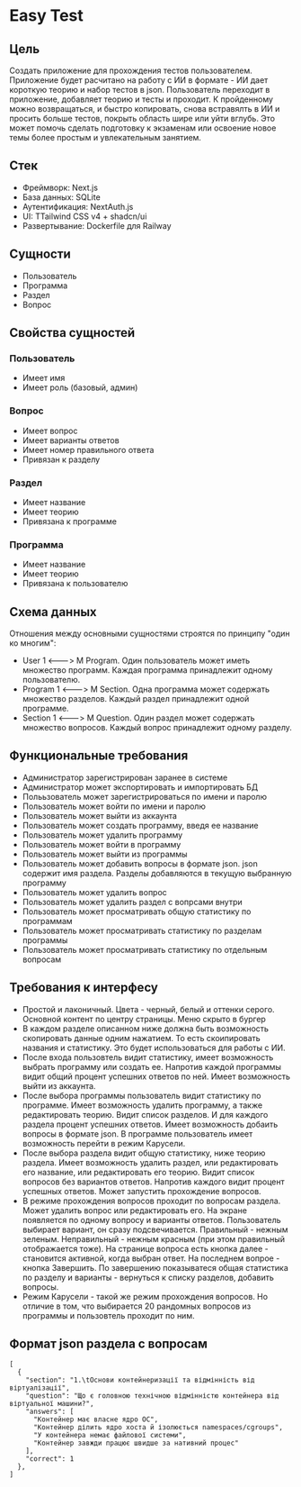 # Easy Test

## Цель
Создать приложение для прохождения тестов пользователем. Приложение будет расчитано на работу с ИИ в формате - ИИ дает короткую теорию и набор тестов в json. Пользователь переходит в приложение, добавляет теорию и тесты и проходит. К пройденному можно возвращаться, и быстро копировать, снова встравялть в ИИ и просить больше тестов, покрыть область шире или уйти вглубь. Это может помочь сделать подготовку к экзаменам или освоение новое темы более простым и увлекательным занятием.

## Стек
- Фреймворк: Next.js
- База данных: SQLite
- Аутентификация: NextAuth.js
- UI: TTailwind CSS v4 + shadcn/ui
- Развертывание: Dockerfile для Railway


## Сущности
- Пользователь
- Программа
- Раздел
- Вопрос

## Свойства сущностей

### Пользователь
- Имеет имя
- Имеет роль (базовый, админ)

### Вопрос
- Имеет вопрос
- Имеет варианты ответов
- Имеет номер правильного ответа
- Привязан к разделу

### Раздел
- Имеет название
- Имеет теорию
- Привязана к программе

### Программа
- Имеет название
- Имеет теорию
- Привязана к пользователю

## Схема данных
Отношения между основными сущностями строятся по принципу "один ко многим":
- User 1 <---> M Program. Один пользователь может иметь множество программ. Каждая программа принадлежит одному пользователю.
- Program 1 <---> M Section. Одна программа может содержать множество разделов. Каждый раздел принадлежит одной программе.
- Section 1 <---> M Question. Один раздел может содержать множество вопросов. Каждый вопрос принадлежит одному разделу.

## Функциональные требования
- Администратор зарегистрирован заранее в системе
- Администратор может экспортировать и импортировать БД
- Полььзователь может зарегистрироваться по имени и паролю
- Пользователь может войти по имени и паролю
- Пользователь может выйти из аккаунта
- Пользователь может создать программу, введя ее название
- Пользователь может удалить программу
- Пользователь может войти в программу
- Пользователь может выйти из программы
- Пользователь может добавить вопросы в формате json. json содержит имя раздела. Разделы добавляются в текущую выбранную программу
- Пользователь может удалить вопрос
- Пользователь может удалить раздел с вопрсами внутри
- Пользователь может просматривать общую статистику по программам
- Пользователь может просматривать статистику по разделам программы
- Пользователь может просматривать статистику по отдельным вопросам

## Требования к интерфесу
- Простой и лаконичный. Цвета - черный, белый и оттенки серого. Основной контент по центру страницы. Меню скрыто в бургер
- В каждом разделе описанном ниже должна быть возможность скопировать данные одним нажатием. То есть скоипировать названия и статистику. Это будет использоваться для работы с ИИ.
- После входа пользовтель видит статистику, имеет возможность выбрать программу или создать ее. Напротив каждой программы видит общий процент успешних ответов по ней. Имеет возможность выйти из аккаунта.
- После выбора программы пользователь видит статистику по программе. Имеет возможность удалить программу, а также редактировать теорию. Видит список разделов. И для каждого раздела процент успешних ответов. Имеет возможность добаить вопросы в формате json. В программе пользователь имеет возможность перейти в режим Карусели.
- После выбора раздела видит общую статистику, ниже теорию раздела. Имеет возможность удалить раздел, или редактировать его название, или редактировать его теорию. Видит список вопросов без вариантов ответов. Напротив каждого видит процент успешных ответов. Может запустить прохождение вопросов.
- В режиме прохождения вопросов проходит по вопросам раздела. Может удалить вопрос или редактировать его. На экране появляется по одному вопросу и варианты ответов. Пользователь выбирает вариант, он сразу подсвечивается. Правильный - нежным зеленым. Неправильный - нежным красным (при этом правильный отображается тоже). На странице вопроса есть кнопка далее - становится активной, когда выбран ответ. На последнем вопрое - кнопка Завершить. По завершению показыватеся общая статистика по разделу и варианты - вернуться к списку разделов, добавить вопросы.
- Режим Карусели - такой же режим прохождения вопросов. Но отличие в том, что выбирается 20 рандомных вопросов из программы и пользовтель проходит по ним.

## Формат json раздела с вопросам
```
[
  {
    "section": "1.\tОснови контейнеризації та відмінність від віртуалізації",
    "question": "Що є головною технічною відмінністю контейнера від віртуальної машини?",
    "answers": [
      "Контейнер має власне ядро ОС",
      "Контейнер ділить ядро хоста й ізолюється namespaces/cgroups",
      "У контейнера немає файлової системи",
      "Контейнер завжди працює швидше за нативний процес"
    ],
    "correct": 1
  },
]
```